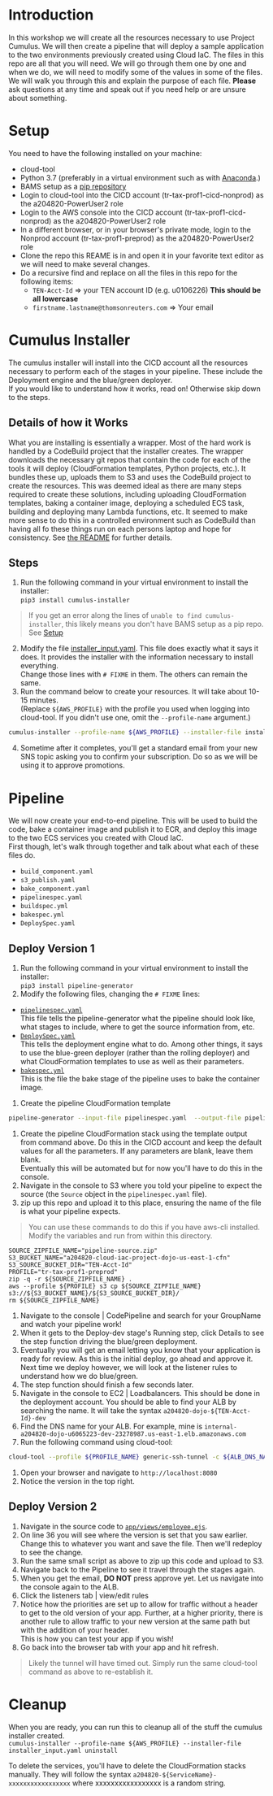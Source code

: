 # Introduction
In this workshop we will create all the resources necessary to use Project Cumulus.  We will then create a pipeline that will deploy a sample application to the two environments previously created using Cloud IaC.  The files in this repo are all that you will need.  We will go through them one by one and when we do, we will need to modify some of the values in some of the files.  We will walk you through this and explain the purpose of each file.  **Please** ask questions at any time and speak out if you need help or are unsure about something.

# Setup
You need to have the following installed on your machine:
* cloud-tool
* Python 3.7 (preferably in a virtual environment such as with [Anaconda](https://www.anaconda.com/distribution/).)
* BAMS setup as a [pip repository](https://thehub.thomsonreuters.com/docs/DOC-2735743)
* Login to cloud-tool into the CICD account (tr-tax-prof1-cicd-nonprod) as the a204820-PowerUser2 role
* Login to the AWS console into the CICD account (tr-tax-prof1-cicd-nonprod) as the a204820-PowerUser2 role
* In a different browser, or in your browser's private mode, login to the Nonprod account (tr-tax-prof1-preprod) as the a204820-PowerUser2 role
* Clone the repo this REAME is in and open it in your favorite text editor as we will need to make several changes.
* Do a recursive find and replace on all the files in this repo for the following items:
  * `TEN-Acct-Id` => your TEN account ID (e.g. u0106226)  **This should be all lowercase**
  * `firstname.lastname@thomsonreuters.com` => Your email

# Cumulus Installer
The cumulus installer will install into the CICD account all the resources necessary to perform each of the stages in your pipeline.  These include the Deployment engine and the blue/green deployer.  
If you would like to understand how it works, read on!  Otherwise skip down to the steps.

## Details of how it Works
What you are installing is essentially a wrapper.  Most of the hard work is handled by a CodeBuild project that the installer creates.  The wrapper downloads the necessary git repos that contain the code for each of the tools it will deploy (CloudFormation templates, Python projects, etc.).  It bundles these up, uploads them to S3 and uses the CodeBuild project to create the resources.  This was deemed ideal as there are many steps required to create these solutions, including uploading CloudFormation templates, baking a container image, deploying a scheduled ECS task, building and deploying many Lambda functions, etc.  It seemed to make more sense to do this in a controlled environment such as CodeBuild than having all fo these things run on each persons laptop and hope for consistency. See [the README](https://git.sami.int.thomsonreuters.com/project-cumulus/python-cumulus-installer) for further details.

## Steps
1. Run the following command in your virtual environment to install the installer:  
`pip3 install cumulus-installer`  
> If you get an error along the lines of `unable to find cumulus-installer`, this likely means you don't have BAMS setup as a pip repo.  See [Setup](#setup)

2. Modify the file [installer_input.yaml](installer_input.yaml).  This file does exactly what it says it does.  It provides the installer with the information necessary to install everything.  
Change those lines with `# FIXME` in them.  The others can remain the same.
3. Run the command below to create your resources.  It will take about 10-15 minutes.  
(Replace `${AWS_PROFILE}` with the profile you used when logging into cloud-tool.  If you didn't use one, omit the `--profile-name` argument.)  
```sh
cumulus-installer --profile-name ${AWS_PROFILE} --installer-file installer_input.yaml install
```
4.  Sometime after it completes, you'll get a standard email from your new SNS topic asking you to confirm your subscription.  Do so as we will be using it to approve promotions.

# Pipeline
We will now create your end-to-end pipeline.  This will be used to build the code, bake a container image and publish it to ECR, and deploy this image to the two ECS services you created with Cloud IaC.  
First though, let's walk through together and talk about what each of these files do.
* `build_component.yaml`
* `s3_publish.yaml`
* `bake_component.yaml`
* `pipelinespec.yaml`
* `buildspec.yml`
* `bakespec.yml`
* `DeploySpec.yaml`


## Deploy Version 1
1. Run the following command in your virtual environment to install the installer:  
`pip3 install pipeline-generator`
1. Modify the following files, changing the `# FIXME` lines:
  * [`pipelinespec.yaml`](pipelinespec.yaml)  
  This file tells the pipeline-generator what the pipeline should look like, what stages to include, where to get the source information from, etc.
  * [`DeploySpec.yaml`](DeploySpec.yaml)  
  This tells the deployment engine what to do.  Among other things, it says to use the blue-green deployer (rather than the rolling deployer) and what CloudFormation templates to use as well as their parameters.
  * [`bakespec.yml`](bakespec.yml)  
  This is the file the bake stage of the pipeline uses to bake the container image.
1. Create the pipeline CloudFormation template  
```sh
pipeline-generator --input-file pipelinespec.yaml  --output-file pipeline-cfn.yaml
```

1. Create the pipeline CloudFormation stack using the template output from command above.  Do this in the CICD account and keep the default values for all the parameters.  If any parameters are blank, leave them blank.  
Eventually this will be automated but for now you'll have to do this in the console.  
1. Navigate in the console to S3 where you told your pipeline to expect the source (the `Source` object in the `pipelinespec.yaml` file).
1. zip up this repo and upload it to this place, ensuring the name of the file is what your pipeline expects.
> You can use these commands to do this if you have aws-cli installed.  Modify the variables and run from within this directory.
```shell
SOURCE_ZIPFILE_NAME="pipeline-source.zip"
S3_BUCKET_NAME="a204820-cloud-iac-project-dojo-us-east-1-cfn"
S3_SOURCE_BUCKET_DIR="TEN-Acct-Id"
PROFILE="tr-tax-prof1-preprod"
zip -q -r ${SOURCE_ZIPFILE_NAME} .
aws --profile ${PROFILE} s3 cp ${SOURCE_ZIPFILE_NAME} s3://${S3_BUCKET_NAME}/${S3_SOURCE_BUCKET_DIR}/
rm ${SOURCE_ZIPFILE_NAME}
```

1. Navigate to the console | CodePipeline and search for your GroupName and watch your pipeline work!
1. When it gets to the Deploy-dev stage's Running step, click Details to see the step function driving the blue/green deployment.
1. Eventually you will get an email letting you know that your application is ready for review.  As this is the initial deploy, go ahead and approve it.  Next time we deploy however, we will look at the listener rules to understand how we do blue/green.
1. The step function should finish a few seconds later.
1. Navigate in the console to EC2 | Loadbalancers.  This should be done in the deployment account.  You should be able to find your ALB by searching the name.  It will take the syntax `a204820-dojo-${TEN-Acct-Id}-dev`
1. Find the DNS name for your ALB.  For example, mine is `internal-a204820-dojo-u6065223-dev-23278987.us-east-1.elb.amazonaws.com`
1. Run the following command using cloud-tool:  
```sh
cloud-tool --profile ${PROFILE_NAME} generic-ssh-tunnel -c ${ALB_DNS_NAME} -q 80 -r 8080
```
1. Open your browser and navigate to `http://localhost:8080`
1. Notice the version in the top right.

## Deploy Version 2
1. Navigate in the source code to [`app/views/employee.ejs`](app/views/employee.ejs).
1. On line 36 you will see where the version is set that you saw earlier.  Change this to whatever you want and save the file.  Then we'll redeploy to see the change.
1. Run the same small script as above to zip up this code and upload to S3.
1. Navigate back to the Pipeline to see it travel through the stages again.
1. When you get the email, **DO NOT** press approve yet.  Let us navigate into the console again to the ALB.
1. Click the listeners tab | view/edit rules
1. Notice how the priorities are set up to allow for traffic without a header to get to the old version of your app.  Further, at a higher priority, there is another rule to allow traffic to your new version at the same path but with the addition of your header.  
This is how you can test your app if you wish!
1. Go back into the browser tab with your app and hit refresh.  
> Likely the tunnel will have timed out.  Simply run the same cloud-tool command as above to re-establish it.

# Cleanup
When you are ready, you can run this to cleanup all of the stuff the cumulus installer created.  
`cumulus-installer --profile-name ${AWS_PROFILE} --installer-file installer_input.yaml uninstall`

To delete the services, you'll have to delete the CloudFormation stacks manually.  They will follow the syntax `a204820-${ServiceName}-xxxxxxxxxxxxxxxxx` where xxxxxxxxxxxxxxxxx is a random string.
